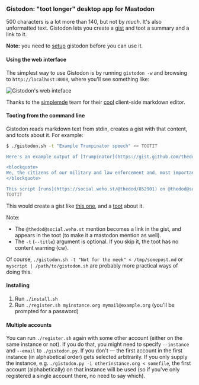 ### Gistodon: "toot longer" desktop app for Mastodon

500 characters is a lot more than 140, but not by *much*.
It's also unformatted text. Gistodon lets you create a [gist](https://gist.github.com) and toot a summary and a link to it.

**Note:** you need to [setup](#installing) gistodon before you can use it.

#### Using the web interface

The simplest way to use Gistodon is by running `gistodon -w` and browsing to `http://localhost:8008`, where you'll see something like:

![Gistodon's web inteface](https://lut.im/liRXdYXMHt/mg7YtPo6jbjAkxEK)

Thanks to the [simplemde](https://simplemde.com/) team for their
[cool](https://lut.im/2ppHMpLQGY/TjCqKSnE0AMDR9eh)
client-side markdown editor.



#### Tooting from the command line

Gistodon reads markdown text from stdin, creates a gist with that
content, and toots about it. For example:

```sh
$ ./gistodon.sh -t "Example Trumpinator speech" << TOOTIT

Here's an example output of [Trumpinator](https://gist.github.com/thedod/09918d32c8ce557d9f024d3d61fd17ca):

<blockquote>
We, the citizens of our military and law enforcement and, most importantly, we are looking only to the future. We assembled here today are issuing a new vision will govern our land. From this day forward, a new decree to be America First. Every decision on trade, on taxes, on immigration, on foreign affairs, will be protected by the same night sky, they fill their heart with the nations of the world has never seen before.
</blockquote>

This script [runs](https://social.weho.st/@thedod/852901) on @thedod@social.weho.st's router.
TOOTIT
```

This would create a gist like
[this one](https://gist.github.com/anonymous/50e2505c8839773cb2d8db56db15f848#file-toot-md),
and a [toot](https://social.weho.st/@thedod/915713) about it.

Note:

*  The `@thedod@social.weho.st` mention becomes a link in the gist,
   and appears in the toot (to make it a mastodon mention as well).
*  The `-t` (`--title`) argument is optional.
   If you skip it, the toot has no content warning (cw).

Of course, `./gistodon.sh -t "Not for the meek" < /tmp/somepost.md` or `myscript | /path/to/gistodon.sh` are probably more practical ways of doing this.

#### Installing

1. Run `./install.sh`
2. Run `./register.sh myinstance.org mymail@example.org` (you'll be prompted for a password)

#### Multiple accounts

You can run `./register.sh` again with some other account
(either on the same instance or not).
If you do that, you might need to specify `--instance` and `--email` to
`./gistodon.py`. If you don't &mdash; the first account in the first instance
(in alphabetical order) gets selected arbitrarily. If you only supply the instance,
e.g. `./gistodon.py -i otherinstance.org < somefile`, the first account (alphabetically)
on that instance will be used (so if you've only registered a single account there,
no need to say which).
